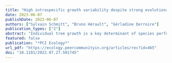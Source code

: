 ```yaml
---
title: "High intraspecific growth variability despite strong evolutionary heritage in a neotropical forest"
date: 2023-06-07
publishDate: 2023-06-07
authors: ["Sylvain Schmitt", "Bruno Hérault", "Gérladine Derroire"]
publication_types: ["2"]
abstract: "Individual tree growth is a key determinant of species performance and a driver of forest dynamics and composition. Previous studies on tree growth unravelled the variation in species growth as a function of demographic trade-offs that are partially predicted using functional traits. They have explored the environmental determinants of species growth potential and the variation of intraspecific growth over space and time due to environment and biotic factors. However, variation in individual growth within species remains underexplored for a whole community and the relative role of species’ evolutionary heritage and of local environments remains unquantified. Here, based on 36 years of diameter records for thousands of mapped individuals belonging to 138 species, we assessed individual tree growth potential in a local neotropical forest community in the Amazon basin. We further related variation in individual growth potential with taxonomic levels, local topography, and neighbourhood crowding, before exploring species growth potential link to functional traits and distribution along the phylogeny. We found that most of the variation in growth potential was individual, and that taxonomic structure explained a third of the observed variation. Species growth potential was phylogenetically conserved with positive conservatism up to the genus level in the vast majority of species. Functional traits of roots, wood and leaves together predicted species growth potential. Phylogeny suggested joint selection of species’ growth strategies and associated functional traits during convergent evolutions. Finally, neighbourhood crowding had a significant effect on individual growth potential, although much of this inter-individual variation remains largely unexplained and the underlying ecological and evolutionary factors are still little explored. The high intraspecific variation observed could allow individuals in these hyperdiverse ecosystems to respond to the variable light and competitive conditions offered by successional niches during forest gap dynamics."
featured: false
publication: "*PCI Ecology*"
url_pdf: "https://ecology.peercommunityin.org/articles/rec?id=465"
doi: "10.1101/2022.07.27.501745"
---
```


<span class="__dimensions_badge_embed__" data-doi="10.1101/2022.07.27.501745"></span><script async src="https://badge.dimensions.ai/badge.js" charset="utf-8"></script>
